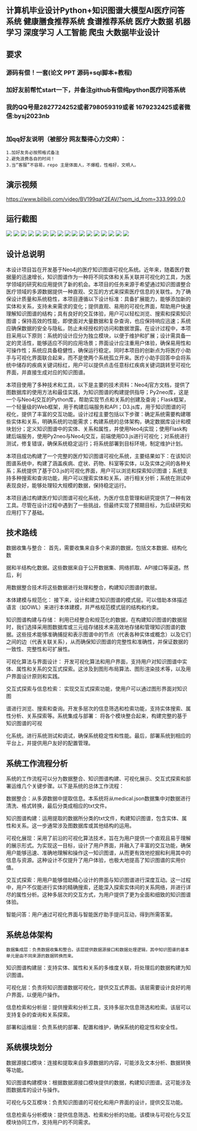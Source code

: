 ## 计算机毕业设计Python+知识图谱大模型AI医疗问答系统 健康膳食推荐系统 食谱推荐系统 医疗大数据 机器学习 深度学习 人工智能 爬虫 大数据毕业设计

## 要求
### 源码有偿！一套(论文 PPT 源码+sql脚本+教程)

### 
### 加好友前帮忙start一下，并备注github有偿纯python医疗问答系统
### 我的QQ号是2827724252或者798059319或者 1679232425或者微信:bysj2023nb

# 

### 加qq好友说明（被部分 网友整得心力交瘁）：
    1.加好友务必按照格式备注
    2.避免浪费各自的时间！
    3.当“客服”不容易，repo 主是体面人，不爆粗，性格好，文明人。
## 演示视频
https://www.bilibili.com/video/BV199qaY2EAV/?spm_id_from=333.999.0.0
## 运行截图
![](0.png)
![](1.png)
![](2.png)
![](3.png)
![](4.png)
![](5.png)
![](6.png)
![](7.png)
![](8.png)
![](9.png)
![](10.png)
![](11.png)
![](12.png)
![](13.png)
![](14.png)
![](15.png)
![](16.png)	
## 设计总说明
本设计项目旨在开发基于Neo4j的医疗知识图谱可视化系统。近年来，随着医疗数据量的迅速增长，知识图谱作为一种将不同实体和关系关联并可视化的工具，为医学领域的研究和应用提供了新的机会。本项目的任务来源于希望通过知识图谱整合医疗领域的多源数据提供一种直观、交互的方式来探索医疗信息的关联性。为了确保设计质量和系统稳性，本项目遵循以下设计标准：具备扩展能力，能够添加新的实体和关系，支持未来需求的变化；提供直观、易用的可视化界面，帮助用户快速理解知识图谱的结构；具有良好的交互体验，用户可以轻松浏览、搜索和探索知识图谱；保持高效的性能，即使面对大量数据和复杂查询，也应保持响应迅速；系统应确保数据的安全与隐私，防止未经授权的访问和数据泄露。在设计过程中，本项目采用以下原则：系统的设计应分为独立模块，以便于维护和扩展；设计需具备一定的灵活性，能够适应不同的应用场景；界面设计应注重用户体验，确保易用性和可操作性；系统应具备稳健性，确保运行稳定。同时本项目的创新点为将医疗小助手与可视化界面联合起来，而不是使两个系统孤立开来。医疗小助手回答中会将系统中储存的疾病关键词标红，用户可以提供点击任意标红疾病关键词跳转至可视化界面，并直接生成对应的知识图谱。

本项目使用了多种技术和工具，以下是主要的技术资料：Neo4j官方文档，提供了图数据库的使用方法和最佳实践，为知识图谱的构建提供指导；Py2neo库，这是一个与Neo4j交互的Python库，帮助实现节点和关系的创建及查询；Flask框架，一个轻量级的Web框架，用于构建后端服务和API；D3.js库，用于知识图谱的可视化，提供了丰富的交互功能。设计过程主要包括以下步骤：确定系统需要构建哪些实体和关系，明确系统的功能需求；构建系统的总体架构，确定数据库设计和模块划分；定义知识图谱中的实体、关系和属性，并使用Neo4j实现；使用Flask构建后端服务，使用Py2neo与Neo4j交互，前端使用D3.js进行可视化；对系统进行测试，修复错误，确保系统稳定运行；将系统部署到目标环境，制定维护计划。

本项目成功构建了一个完整的医疗知识图谱可视化系统，主要结果如下：在该知识图谱系统中，构建了涵盖疾病、症状、药物、科室等实体，以及实体之间的各种关系；系统提供了基于D3.js的可视化界面，用户可以浏览和探索知识图谱；系统支持多种搜索和查询功能，用户可以搜索实体和关系，进行相关分析；系统在测试中表现良好，能够处理较大规模的数据，保持稳定运行。

本项目通过构建医疗知识图谱可视化系统，为医疗信息管理和研究提供了一种有效工具。尽管在设计过程中遇到了一些挑战，但最终实现了预期目标，为后续研究和应用打下了基础。
## 技术路线
数据收集与整合： 首先，需要收集来自多个来源的数据，包括文本数据、结构化数

据和半结构化数据。这些数据来自于公开数据集、网络抓取、API接口等渠道。然后，利

用数据整合技术将这些数据进行处理和整合，构建知识图谱的数层。

本体建模与规范化： 接下来，设计和建立知识图谱的模式层。可以借助本体描述语言（如OWL）来进行本体建模，并严格规范模式层的结构和约束。

知识图谱构建与存储： 利用已经整合和规范化的数据，在构建知识图谱的数据层时，我们选择采用图数据库或三元组存储技术来高效地存储和管理知识图谱的数据。这些技术能够准确捕捉和表示图谱中的节点（代表各种实体或概念）以及它们之间的边（代表关联关系），从而确保知识图谱的完整性和准确性，并保证数据的一致性、完整性和可扩展性。

可视化算法与界面设计： 开发可视化算法和用户界面，支持用户对知识图谱中实体、属性和关系的交互式探索。这涉及到图形布局算法、图形渲染技术等，以及用户界面设计原则和实践。

交互式探索与信息检索： 实现交互式探索功能，使用户可以通过图形界面对知识图

谱进行浏览、搜索和查询。开发多层次的信息筛选和检索功能，支持实体搜索、属性分析、关系探索等。系统集成与部署： 将各个模块整合起来，构建完整的基于知识图谱的可视

化系统。进行系统测试和调试，确保系统稳定性和性能。最后，部署系统到相应的平台上，并提供用户友好的配置管理。
## 系统工作流程分析
系统的工作流程可以分为数据整合、知识图谱构建、可视化展示、交互式探索和部署运维几个关键步骤。以下是系统的总体工作流程：

数据整合：从多源数据中提取信息。本系统将从medical.json数据集中对数据进行清洗、格式转换，最后分类成相应的txt文件。

知识图谱构建：运用提取的数据所分类的txt文件，构建知识图谱，包含实体、属性和关系。这一步通常涉及图数据库或其他结构的运用。

可视化展现：采用了前沿的可视化算法技术，旨在为用户提供一个直观且易于理解的展示形式。为实现这一目标，设计了用户界面，并融入了丰富的交互功能，确保用户能够迅速、准确地理解和操作这一知识图谱，从而更有效地挖掘和利用其中的信息与资源。这种设计不仅提升了用户体验，也极大地提高了知识图谱的实用价值。

交互式探索：用用户能够借助精心设计的界面与知识图谱进行深度互动。这一过程中，用户不仅能进行实体的精确搜索，还能深入探索实体间的关系网络，并进行详尽的属性分析。这种多层次的交互方式，为用户提供了更为全面和细致的知识图谱体验。

智能问答：用户通过可视化界面与智能医疗助手提问互动，得到所需答案。

## 系统总体架构
    数据集成层：负责数据收集和整合。该层提供数据源接口和数据处理逻辑，其中知识图谱的基本单元是由不同来源的数据转换而来。

知识图谱构建层：支持实体、属性和关系的多维度关联，将处理后的数据构建为知识图谱。

可视化层：负责将知识图谱数据可视化，提供交互式界面。该层需要设计良好的用户界面，以便用户操作。

信息检索和分析层：提供搜索和分析工具，支持多层次信息筛选和检索。该层可以支持复杂的查询和关系探索。

部署和运维层：负责系统的部署、配置和维护，确保系统的稳定性和安全性。

## 系统模块划分
数据源接口模块：连接和提取来自多源数据的内容，可能涉及文本分析、数据转换等功能。

知识图谱构建模块：根据数据源接口模块提供的数据，构建知识图谱。这可能涉及图数据库的设计与操作。

可视化与交互模块：负责知识图谱的可视化和用户界面的设计，提供交互功能。

信息检索与分析模块：提供信息筛选、检索和分析的功能。该模块与可视化与交互模块协同工作，支持用户的不同需求。



